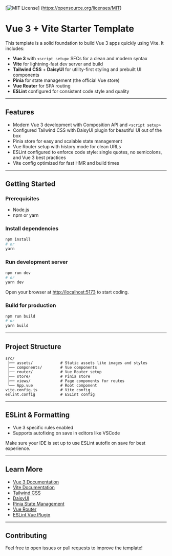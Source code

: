 [![MIT License](https://img.shields.io/badge/license-MIT-green.svg)]
(https://opensource.org/licenses/MIT)

# Vue 3 + Vite Starter Template

This template is a solid foundation to build Vue 3 apps quickly using Vite. It includes:

* **Vue 3** with `<script setup>` SFCs for a clean and modern syntax
* **Vite** for lightning-fast dev server and build
* **Tailwind CSS** + **DaisyUI** for utility-first styling and prebuilt UI components
* **Pinia** for state management (the official Vue store)
* **Vue Router** for SPA routing
* **ESLint** configured for consistent code style and quality

---

## Features

* Modern Vue 3 development with Composition API and `<script setup>`
* Configured Tailwind CSS with DaisyUI plugin for beautiful UI out of the box
* Pinia store for easy and scalable state management
* Vue Router setup with history mode for clean URLs
* ESLint configured to enforce code style: single quotes, no semicolons, and Vue 3 best practices
* Vite config optimized for fast HMR and build times

---

## Getting Started

### Prerequisites

* Node.js
* npm or yarn

### Install dependencies

```bash
npm install
# or
yarn
```

### Run development server

```bash
npm run dev
# or
yarn dev
```

Open your browser at [http://localhost:5173](http://localhost:5173) to start coding.

### Build for production

```bash
npm run build
# or
yarn build
```

---

## Project Structure

```
src/
 ├── assets/            # Static assets like images and styles
 ├── components/        # Vue components
 ├── router/            # Vue Router setup
 ├── store/             # Pinia store
 ├── views/             # Page components for routes
 └── App.vue            # Root component
vite.config.js          # Vite config
eslint.config           # ESLint config
```

---

## ESLint & Formatting
* Vue 3 specific rules enabled
* Supports autofixing on save in editors like VSCode

Make sure your IDE is set up to use ESLint autofix on save for best experience.

---

## Learn More

* [Vue 3 Documentation](https://vuejs.org)
* [Vite Documentation](https://vitejs.dev)
* [Tailwind CSS](https://tailwindcss.com)
* [DaisyUI](https://daisyui.com)
* [Pinia State Management](https://pinia.vuejs.org)
* [Vue Router](https://router.vuejs.org)
* [ESLint Vue Plugin](https://eslint.vuejs.org)

---

## Contributing

Feel free to open issues or pull requests to improve the template!
